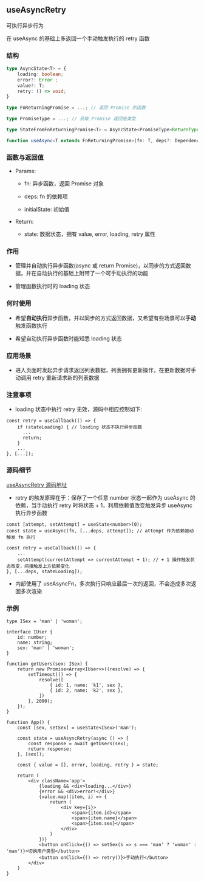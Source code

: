 ## useAsyncRetry

可执行异步行为

在 useAsync 的基础上多返回一个手动触发执行的 retry 函数

### 结构

```ts
type AsyncState<T> = {
    loading: boolean;
    error?: Error ;
    value?: T;
    retry: () => void;
}

type FnReturningPromise = ...; // 返回 Promise 的函数

type PromiseType = ...; // 获取 Promise 返回值类型

type StateFromFnReturningPromise<T> = AsyncState<PromiseType<ReturnType<T>>>; // 其实就是 AsyncState 的结构，只是根据我们 Promise 返回值给 value 赋值了类型

function useAsync<T extends FnReturningPromise>(fn: T, deps?: DependencyList, initialState?: StateFromFnReturningPromise): StateFromFnReturningPromise<T>;
```

### 函数与返回值

- Params:

    - fn: 异步函数，返回 Promise 对象

    - deps: fn 的依赖项

    - initialState: 初始值

- Return:

    - state: 数据状态，拥有 value, error, loading, retry 属性

### 作用

- 管理并自动执行异步函数(async 或 return Promise)，以同步的方式返回数据，并在自动执行的基础上附带了一个可手动执行的功能

- 管理函数执行时的 loading 状态

### 何时使用

- 希望**自动执行**异步函数，并以同步的方式返回数据，又希望有些场景可以**手动**触发函数执行

- 希望自动执行异步函数时能知悉 loading 状态

### 应用场景

- 进入页面时发起异步请求返回列表数据，列表拥有更新操作，在更新数据时手动调用 retry 重新请求新的列表数据

### 注意事项

- loading 状态中执行 retry 无效，源码中相应控制如下:

```tsx
const retry = useCallback(() => {
    if (stateLoading) { // loading 状态不执行异步函数
      ...
      return;
    }
    ...
}, [...]);
```

### 源码细节

[useAsyncRetry 源码地址](https://github.com/streamich/react-use/blob/master/src/useAsyncRetry.ts)

- retry 的触发原理在于：保存了一个任意 number 状态一起作为 useAsync 的依赖，当手动执行 retry 时将状态 + 1，利用依赖值改变触发异步 useAsync 执行异步函数

```tsx
const [attempt, setAttempt] = useState<number>(0);
const state = useAsync(fn, [...deps, attempt]); // attempt 作为依赖被动触发 fn 执行

const retry = useCallback(() => {
    ...
    setAttempt(currentAttempt => currentAttempt + 1); // + 1 操作触发状态改变，间接触发上方依赖变化
}, [...deps, stateLoading]);
```

- 内部使用了 useAsyncFn，多次执行只响应最后一次的返回，不会造成多次返回多次渲染

### 示例

```tsx
type ISex = 'man' | 'woman';

interface IUser {
    id: number;
    name: string;
    sex: 'man' | 'woman';
}

function getUsers(sex: ISex) {
    return new Promise<Array<IUser>>((resolve) => {
        setTimeout(() => {
            resolve([
                { id: 1, name: 'k1', sex },
                { id: 2, name: 'k2', sex },
            ])
        }, 2000);
    });
}

function App() {
    const [sex, setSex] = useState<ISex>('man');

    const state = useAsyncRetry(async () => {
        const response = await getUsers(sex);
        return response;
    }, [sex]);

    const { value = [], error, loading, retry } = state;

    return (
        <div className='app'>
            {loading && <div>loading...</div>}
            {error && <div>error!</div>}
            {value.map((item, i) => {
                return (
                    <div key={i}>
                        <span>{item.id}</span>
                        <span>{item.name}</span>
                        <span>{item.sex}</span>
                    </div>
                )
            })}
            <button onClick={() => setSex(s => s === 'man' ? 'woman' : 'man')}>切换用户类型</button>
            <button onClick={() => retry()}>手动执行</button>
        </div>
    )
}
```
